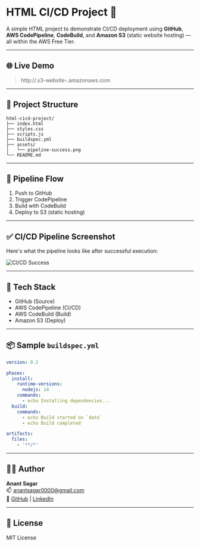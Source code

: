 # HTML CI/CD Project 🚀

A simple HTML project to demonstrate CI/CD deployment using **GitHub**, **AWS CodePipeline**, **CodeBuild**, and **Amazon S3** (static website hosting) — all within the AWS Free Tier.

---

## 🌐 Live Demo

> http://<your-s3-bucket-name>.s3-website-<region>.amazonaws.com

---

## 📁 Project Structure

```
html-cicd-project/
├── index.html
├── styles.css
├── scripts.js
├── buildspec.yml
├── assets/
│   └── pipeline-success.png
└── README.md
```

---

## 🧪 Pipeline Flow

1. Push to GitHub
2. Trigger CodePipeline
3. Build with CodeBuild
4. Deploy to S3 (static hosting)

---

## ✅ CI/CD Pipeline Screenshot

Here's what the pipeline looks like after successful execution:

![CI/CD Success](./assets/pipeline-success.png)

---

## 🧰 Tech Stack

- GitHub (Source)
- AWS CodePipeline (CI/CD)
- AWS CodeBuild (Build)
- Amazon S3 (Deploy)

---

## 📦 Sample `buildspec.yml`

```yaml
version: 0.2

phases:
  install:
    runtime-versions:
      nodejs: 14
    commands:
      - echo Installing dependencies...
  build:
    commands:
      - echo Build started on `date`
      - echo Build completed

artifacts:
  files:
    - '**/*'
```

---

## 👨‍💻 Author

**Anant Sagar**  
📫 anantsagar0000@gmail.com  
🔗 [GitHub](https://github.com/AnantSagar01) | [LinkedIn](https://www.linkedin.com/in/anantsagar01)

---

## 📜 License

MIT License
